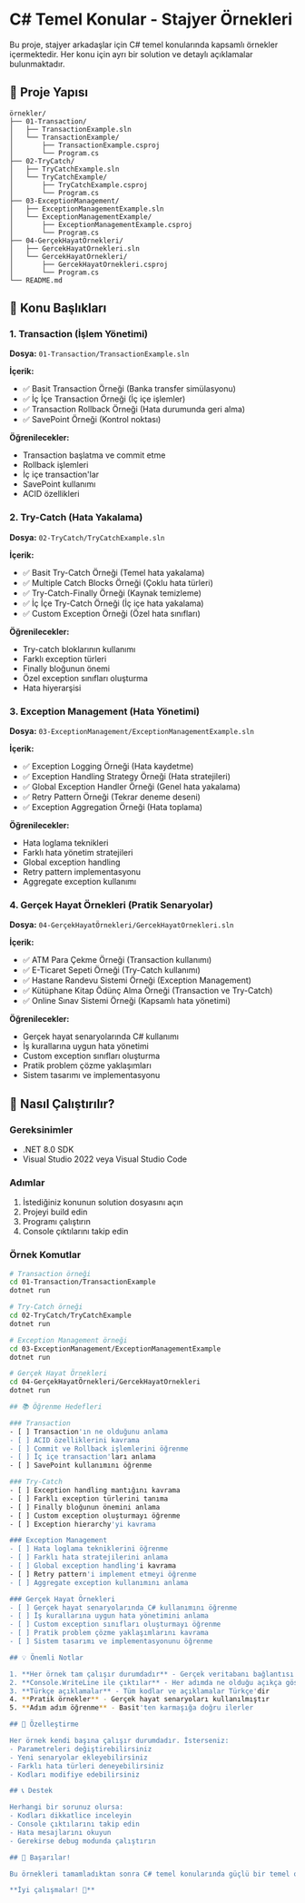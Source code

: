 # C# Temel Konular - Stajyer Örnekleri

Bu proje, stajyer arkadaşlar için C# temel konularında kapsamlı örnekler içermektedir. Her konu için ayrı bir solution ve detaylı açıklamalar bulunmaktadır.

## 📁 Proje Yapısı

```
örnekler/
├── 01-Transaction/
│   ├── TransactionExample.sln
│   └── TransactionExample/
│       ├── TransactionExample.csproj
│       └── Program.cs
├── 02-TryCatch/
│   ├── TryCatchExample.sln
│   └── TryCatchExample/
│       ├── TryCatchExample.csproj
│       └── Program.cs
├── 03-ExceptionManagement/
│   ├── ExceptionManagementExample.sln
│   └── ExceptionManagementExample/
│       ├── ExceptionManagementExample.csproj
│       └── Program.cs
├── 04-GerçekHayatÖrnekleri/
│   ├── GercekHayatOrnekleri.sln
│   └── GercekHayatOrnekleri/
│       ├── GercekHayatOrnekleri.csproj
│       └── Program.cs
└── README.md
```

## 🎯 Konu Başlıkları

### 1. Transaction (İşlem Yönetimi)
**Dosya:** `01-Transaction/TransactionExample.sln`

**İçerik:**
- ✅ Basit Transaction Örneği (Banka transfer simülasyonu)
- ✅ İç İçe Transaction Örneği (İç içe işlemler)
- ✅ Transaction Rollback Örneği (Hata durumunda geri alma)
- ✅ SavePoint Örneği (Kontrol noktası)

**Öğrenilecekler:**
- Transaction başlatma ve commit etme
- Rollback işlemleri
- İç içe transaction'lar
- SavePoint kullanımı
- ACID özellikleri

### 2. Try-Catch (Hata Yakalama)
**Dosya:** `02-TryCatch/TryCatchExample.sln`

**İçerik:**
- ✅ Basit Try-Catch Örneği (Temel hata yakalama)
- ✅ Multiple Catch Blocks Örneği (Çoklu hata türleri)
- ✅ Try-Catch-Finally Örneği (Kaynak temizleme)
- ✅ İç İçe Try-Catch Örneği (İç içe hata yakalama)
- ✅ Custom Exception Örneği (Özel hata sınıfları)

**Öğrenilecekler:**
- Try-catch bloklarının kullanımı
- Farklı exception türleri
- Finally bloğunun önemi
- Özel exception sınıfları oluşturma
- Hata hiyerarşisi

### 3. Exception Management (Hata Yönetimi)
**Dosya:** `03-ExceptionManagement/ExceptionManagementExample.sln`

**İçerik:**
- ✅ Exception Logging Örneği (Hata kaydetme)
- ✅ Exception Handling Strategy Örneği (Hata stratejileri)
- ✅ Global Exception Handler Örneği (Genel hata yakalama)
- ✅ Retry Pattern Örneği (Tekrar deneme deseni)
- ✅ Exception Aggregation Örneği (Hata toplama)

**Öğrenilecekler:**
- Hata loglama teknikleri
- Farklı hata yönetim stratejileri
- Global exception handling
- Retry pattern implementasyonu
- Aggregate exception kullanımı

### 4. Gerçek Hayat Örnekleri (Pratik Senaryolar)
**Dosya:** `04-GerçekHayatÖrnekleri/GercekHayatOrnekleri.sln`

**İçerik:**
- ✅ ATM Para Çekme Örneği (Transaction kullanımı)
- ✅ E-Ticaret Sepeti Örneği (Try-Catch kullanımı)
- ✅ Hastane Randevu Sistemi Örneği (Exception Management)
- ✅ Kütüphane Kitap Ödünç Alma Örneği (Transaction ve Try-Catch)
- ✅ Online Sınav Sistemi Örneği (Kapsamlı hata yönetimi)

**Öğrenilecekler:**
- Gerçek hayat senaryolarında C# kullanımı
- İş kurallarına uygun hata yönetimi
- Custom exception sınıfları oluşturma
- Pratik problem çözme yaklaşımları
- Sistem tasarımı ve implementasyonu

## 🚀 Nasıl Çalıştırılır?

### Gereksinimler
- .NET 8.0 SDK
- Visual Studio 2022 veya Visual Studio Code

### Adımlar
1. İstediğiniz konunun solution dosyasını açın
2. Projeyi build edin
3. Programı çalıştırın
4. Console çıktılarını takip edin

### Örnek Komutlar
```bash
# Transaction örneği
cd 01-Transaction/TransactionExample
dotnet run

# Try-Catch örneği
cd 02-TryCatch/TryCatchExample
dotnet run

# Exception Management örneği
cd 03-ExceptionManagement/ExceptionManagementExample
dotnet run

# Gerçek Hayat Örnekleri
cd 04-GerçekHayatÖrnekleri/GercekHayatOrnekleri
dotnet run

## 📚 Öğrenme Hedefleri

### Transaction
- [ ] Transaction'ın ne olduğunu anlama
- [ ] ACID özelliklerini kavrama
- [ ] Commit ve Rollback işlemlerini öğrenme
- [ ] İç içe transaction'ları anlama
- [ ] SavePoint kullanımını öğrenme

### Try-Catch
- [ ] Exception handling mantığını kavrama
- [ ] Farklı exception türlerini tanıma
- [ ] Finally bloğunun önemini anlama
- [ ] Custom exception oluşturmayı öğrenme
- [ ] Exception hierarchy'yi kavrama

### Exception Management
- [ ] Hata loglama tekniklerini öğrenme
- [ ] Farklı hata stratejilerini anlama
- [ ] Global exception handling'i kavrama
- [ ] Retry pattern'i implement etmeyi öğrenme
- [ ] Aggregate exception kullanımını anlama

### Gerçek Hayat Örnekleri
- [ ] Gerçek hayat senaryolarında C# kullanımını öğrenme
- [ ] İş kurallarına uygun hata yönetimini anlama
- [ ] Custom exception sınıfları oluşturmayı öğrenme
- [ ] Pratik problem çözme yaklaşımlarını kavrama
- [ ] Sistem tasarımı ve implementasyonunu öğrenme

## 💡 Önemli Notlar

1. **Her örnek tam çalışır durumdadır** - Gerçek veritabanı bağlantısı gerektirmez
2. **Console.WriteLine ile çıktılar** - Her adımda ne olduğu açıkça gösterilir
3. **Türkçe açıklamalar** - Tüm kodlar ve açıklamalar Türkçe'dir
4. **Pratik örnekler** - Gerçek hayat senaryoları kullanılmıştır
5. **Adım adım öğrenme** - Basit'ten karmaşığa doğru ilerler

## 🔧 Özelleştirme

Her örnek kendi başına çalışır durumdadır. İsterseniz:
- Parametreleri değiştirebilirsiniz
- Yeni senaryolar ekleyebilirsiniz
- Farklı hata türleri deneyebilirsiniz
- Kodları modifiye edebilirsiniz

## 📞 Destek

Herhangi bir sorunuz olursa:
- Kodları dikkatlice inceleyin
- Console çıktılarını takip edin
- Hata mesajlarını okuyun
- Gerekirse debug modunda çalıştırın

## 🎉 Başarılar!

Bu örnekleri tamamladıktan sonra C# temel konularında güçlü bir temel oluşturmuş olacaksınız. Her konuyu anlayarak ve pratik yaparak ilerleyin.

**İyi çalışmalar! 🚀** 